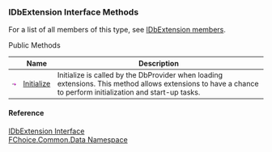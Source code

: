 ﻿### IDbExtension Interface Methods

For a list of all members of this type, see [IDbExtension members](FChoice.Common~FChoice.Common.Data.IDbExtension_members.md).

Public Methods

|   | Name | Description |
| --- | --- | --- |
| ![ Method](dotnetimages/Method.png) | [Initialize](FChoice.Common~FChoice.Common.Data.IDbExtension~Initialize.md) | Initialize is called by the DbProvider when loading extensions. This method allows extensions to have a chance to perform initialization and start-up tasks.   |





#### Reference

[IDbExtension Interface](FChoice.Common~FChoice.Common.Data.IDbExtension.md)  
[FChoice.Common.Data Namespace](FChoice.Common~FChoice.Common.Data_namespace.md)